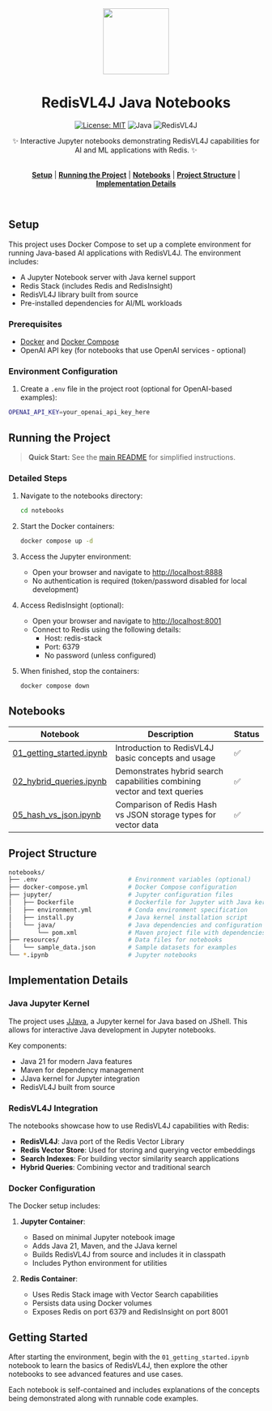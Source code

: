 <div align="center">
<div><img src="https://redis.io/images/redis-logo.svg" style="width: 130px"> </div>
<h1>RedisVL4J Java Notebooks</h1>
<div align="center">

[![License: MIT](https://img.shields.io/badge/License-MIT-yellow.svg)](https://opensource.org/licenses/MIT)
![Java](https://img.shields.io/badge/Java-21-orange)
![RedisVL4J](https://img.shields.io/badge/RedisVL4J-Latest-green)

</div>
<div>
    ✨ Interactive Jupyter notebooks demonstrating RedisVL4J capabilities for AI and ML applications with Redis. ✨
</div>

<div></div>
<br>

[**Setup**](#setup) | [**Running the Project**](#running-the-project) | [**Notebooks**](#notebooks) | [**Project Structure**](#project-structure) | [**Implementation Details**](#implementation-details)

</div>
<br>

## Setup

This project uses Docker Compose to set up a complete environment for running Java-based AI applications with RedisVL4J. The environment includes:

- A Jupyter Notebook server with Java kernel support
- Redis Stack (includes Redis and RedisInsight)
- RedisVL4J library built from source
- Pre-installed dependencies for AI/ML workloads

### Prerequisites

- [Docker](https://docs.docker.com/get-docker/) and [Docker Compose](https://docs.docker.com/compose/install/)
- OpenAI API key (for notebooks that use OpenAI services - optional)

### Environment Configuration

1. Create a `.env` file in the project root (optional for OpenAI-based examples):

```bash
OPENAI_API_KEY=your_openai_api_key_here
```

## Running the Project

> **Quick Start:** See the [main README](../README.md#running-the-notebooks) for simplified instructions.

### Detailed Steps

1. Navigate to the notebooks directory:

   ```bash
   cd notebooks
   ```

2. Start the Docker containers:

   ```bash
   docker compose up -d
   ```

3. Access the Jupyter environment:
   - Open your browser and navigate to [http://localhost:8888](http://localhost:8888)
   - No authentication is required (token/password disabled for local development)

4. Access RedisInsight (optional):
   - Open your browser and navigate to [http://localhost:8001](http://localhost:8001)
   - Connect to Redis using the following details:
     - Host: redis-stack
     - Port: 6379
     - No password (unless configured)

5. When finished, stop the containers:

   ```bash
   docker compose down
   ```

## Notebooks

| Notebook | Description | Status |
| --- | --- | --- |
| [01_getting_started.ipynb](./01_getting_started.ipynb) | Introduction to RedisVL4J basic concepts and usage | ✅ |
| [02_hybrid_queries.ipynb](./02_hybrid_queries.ipynb) | Demonstrates hybrid search capabilities combining vector and text queries | ✅ |
| [05_hash_vs_json.ipynb](./05_hash_vs_json.ipynb) | Comparison of Redis Hash vs JSON storage types for vector data | ✅ |

## Project Structure

```bash
notebooks/
├── .env                         # Environment variables (optional)
├── docker-compose.yml           # Docker Compose configuration
├── jupyter/                     # Jupyter configuration files
│   ├── Dockerfile               # Dockerfile for Jupyter with Java kernel
│   ├── environment.yml          # Conda environment specification
│   ├── install.py               # Java kernel installation script
│   └── java/                    # Java dependencies and configuration
│       └── pom.xml              # Maven project file with dependencies
├── resources/                   # Data files for notebooks
│   └── sample_data.json         # Sample datasets for examples
└── *.ipynb                      # Jupyter notebooks
```

## Implementation Details

### Java Jupyter Kernel

The project uses [JJava](https://github.com/dflib/jjava), a Jupyter kernel for Java based on JShell. This allows for interactive Java development in Jupyter notebooks.

Key components:

- Java 21 for modern Java features
- Maven for dependency management
- JJava kernel for Jupyter integration
- RedisVL4J built from source

### RedisVL4J Integration

The notebooks showcase how to use RedisVL4J capabilities with Redis:

- **RedisVL4J**: Java port of the Redis Vector Library
- **Redis Vector Store**: Used for storing and querying vector embeddings
- **Search Indexes**: For building vector similarity search applications
- **Hybrid Queries**: Combining vector and traditional search

### Docker Configuration

The Docker setup includes:

1. **Jupyter Container**:
   - Based on minimal Jupyter notebook image
   - Adds Java 21, Maven, and the JJava kernel
   - Builds RedisVL4J from source and includes it in classpath
   - Includes Python environment for utilities

2. **Redis Container**:
   - Uses Redis Stack image with Vector Search capabilities
   - Persists data using Docker volumes
   - Exposes Redis on port 6379 and RedisInsight on port 8001

## Getting Started

After starting the environment, begin with the `01_getting_started.ipynb` notebook to learn the basics of RedisVL4J, then explore the other notebooks to see advanced features and use cases.

Each notebook is self-contained and includes explanations of the concepts being demonstrated along with runnable code examples.